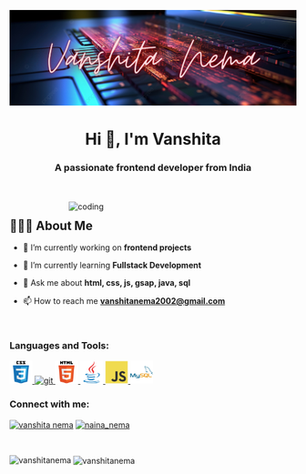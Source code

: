 ![logo](https://github.com/VanshitaNema/VanshitaNema/blob/main/Logo.png)
<h1 align="center">Hi 👋, I'm Vanshita</h1>
<h3 align="center">A passionate frontend developer from India</h3>
<br><br>

<img align = "right" alt ="coding" width = "400" src ="https://mir-s3-cdn-cf.behance.net/project_modules/disp/601014116770475.6068beff4640a.gif">

<h2 align="left">👨🏻‍💻  About Me </h2> 

- 🔭 I’m currently working on **frontend projects**

- 🌱 I’m currently learning **Fullstack Development**

- 💬 Ask me about **html, css, js, gsap, java, sql**

- 📫 How to reach me **vanshitanema2002@gmail.com**


<br>
<h3 align="left">Languages and Tools:</h3>
<p align="left"> <a href="https://www.w3schools.com/css/" target="_blank" rel="noreferrer"> <img src="https://raw.githubusercontent.com/devicons/devicon/master/icons/css3/css3-original-wordmark.svg" alt="css3" width="40" height="40"/> </a> <a href="https://git-scm.com/" target="_blank" rel="noreferrer"> <img src="https://www.vectorlogo.zone/logos/git-scm/git-scm-icon.svg" alt="git" width="40" height="40"/> </a> <a href="https://www.w3.org/html/" target="_blank" rel="noreferrer"> <img src="https://raw.githubusercontent.com/devicons/devicon/master/icons/html5/html5-original-wordmark.svg" alt="html5" width="40" height="40"/> </a> <a href="https://www.java.com" target="_blank" rel="noreferrer"> <img src="https://raw.githubusercontent.com/devicons/devicon/master/icons/java/java-original.svg" alt="java" width="40" height="40"/> </a> <a href="https://developer.mozilla.org/en-US/docs/Web/JavaScript" target="_blank" rel="noreferrer"> <img src="https://raw.githubusercontent.com/devicons/devicon/master/icons/javascript/javascript-original.svg" alt="javascript" width="40" height="40"/> </a> <a href="https://www.mysql.com/" target="_blank" rel="noreferrer"> <img src="https://raw.githubusercontent.com/devicons/devicon/master/icons/mysql/mysql-original-wordmark.svg" alt="mysql" width="40" height="40"/> </a> </p>

<h3 align="left">Connect with me:</h3>
<p align="left">
<a href="https://linkedin.com/in/vanshita nema" target="blank"><img align="center" src="https://raw.githubusercontent.com/rahuldkjain/github-profile-readme-generator/master/src/images/icons/Social/linked-in-alt.svg" alt="vanshita nema" height="30" width="40" /></a>
<a href="https://instagram.com/naina_nema" target="blank"><img align="center" src="https://raw.githubusercontent.com/rahuldkjain/github-profile-readme-generator/master/src/images/icons/Social/instagram.svg" alt="naina_nema" height="30" width="40" /></a>
</p>

<br>
<p><img align="left" src="https://github-readme-stats.vercel.app/api/top-langs?username=vanshitanema&show_icons=true&locale=en&layout=compact" alt="vanshitanema" /></p>

<p>&nbsp;<img align="center" src="https://github-readme-stats.vercel.app/api?username=vanshitanema&show_icons=true&locale=en" alt="vanshitanema" /></p>

